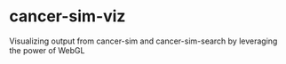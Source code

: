 # cancer-sim-viz
Visualizing output from cancer-sim and cancer-sim-search by leveraging the power of WebGL
